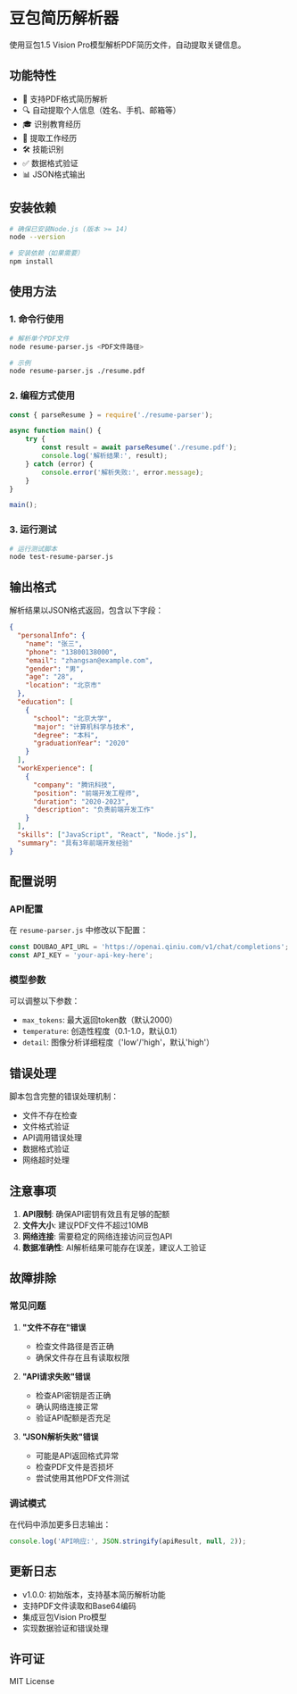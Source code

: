 # 豆包简历解析器

使用豆包1.5 Vision Pro模型解析PDF简历文件，自动提取关键信息。

## 功能特性

- 📄 支持PDF格式简历解析
- 🔍 自动提取个人信息（姓名、手机、邮箱等）
- 🎓 识别教育经历
- 💼 提取工作经历
- 🛠️ 技能识别
- ✅ 数据格式验证
- 📊 JSON格式输出

## 安装依赖

```bash
# 确保已安装Node.js (版本 >= 14)
node --version

# 安装依赖（如果需要）
npm install
```

## 使用方法

### 1. 命令行使用

```bash
# 解析单个PDF文件
node resume-parser.js <PDF文件路径>

# 示例
node resume-parser.js ./resume.pdf
```

### 2. 编程方式使用

```javascript
const { parseResume } = require('./resume-parser');

async function main() {
    try {
        const result = await parseResume('./resume.pdf');
        console.log('解析结果:', result);
    } catch (error) {
        console.error('解析失败:', error.message);
    }
}

main();
```

### 3. 运行测试

```bash
# 运行测试脚本
node test-resume-parser.js
```

## 输出格式

解析结果以JSON格式返回，包含以下字段：

```json
{
  "personalInfo": {
    "name": "张三",
    "phone": "13800138000",
    "email": "zhangsan@example.com",
    "gender": "男",
    "age": "28",
    "location": "北京市"
  },
  "education": [
    {
      "school": "北京大学",
      "major": "计算机科学与技术",
      "degree": "本科",
      "graduationYear": "2020"
    }
  ],
  "workExperience": [
    {
      "company": "腾讯科技",
      "position": "前端开发工程师",
      "duration": "2020-2023",
      "description": "负责前端开发工作"
    }
  ],
  "skills": ["JavaScript", "React", "Node.js"],
  "summary": "具有3年前端开发经验"
}
```

## 配置说明

### API配置

在 `resume-parser.js` 中修改以下配置：

```javascript
const DOUBAO_API_URL = 'https://openai.qiniu.com/v1/chat/completions';
const API_KEY = 'your-api-key-here';
```

### 模型参数

可以调整以下参数：

- `max_tokens`: 最大返回token数（默认2000）
- `temperature`: 创造性程度（0.1-1.0，默认0.1）
- `detail`: 图像分析详细程度（'low'/'high'，默认'high'）

## 错误处理

脚本包含完整的错误处理机制：

- 文件不存在检查
- 文件格式验证
- API调用错误处理
- 数据格式验证
- 网络超时处理

## 注意事项

1. **API限制**: 确保API密钥有效且有足够的配额
2. **文件大小**: 建议PDF文件不超过10MB
3. **网络连接**: 需要稳定的网络连接访问豆包API
4. **数据准确性**: AI解析结果可能存在误差，建议人工验证

## 故障排除

### 常见问题

1. **"文件不存在"错误**
   - 检查文件路径是否正确
   - 确保文件存在且有读取权限

2. **"API请求失败"错误**
   - 检查API密钥是否正确
   - 确认网络连接正常
   - 验证API配额是否充足

3. **"JSON解析失败"错误**
   - 可能是API返回格式异常
   - 检查PDF文件是否损坏
   - 尝试使用其他PDF文件测试

### 调试模式

在代码中添加更多日志输出：

```javascript
console.log('API响应:', JSON.stringify(apiResult, null, 2));
```

## 更新日志

- v1.0.0: 初始版本，支持基本简历解析功能
- 支持PDF文件读取和Base64编码
- 集成豆包Vision Pro模型
- 实现数据验证和错误处理

## 许可证

MIT License
